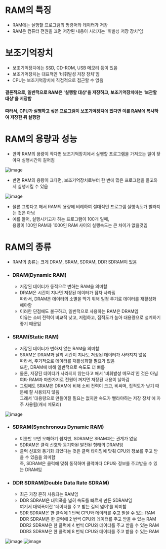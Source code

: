 # RAM의 특징
- RAM에는 실행할 프로그램의 명령어와 데이터가 저장
- RAM은 컴퓨터 전원을 끄면 저장된 내용이 사라지는 '휘발성 저장 장치'임

# 보조기억장치
- 보조기억장치에는 SSD, CD-ROM, USB 메모리 등이 있음
- 보조기억장치는 대표적인 '비휘발성 저장 장치'임
- CPU는 보조기억장치에 직접적으로 접근할 수 없음

#### 결론적으로, 일반적으로 RAM은 '실행할 대상'을 저장하고, 보조기억장치에는 '보관할 대상'을 저장함
#### 따라서, CPU가 실행하고 싶은 프로그램이 보조기억장치에 있다면 이를 RAM에 복사하여 저장한 뒤 실행함

# RAM의 용량과 성능
- 만약 RAM의 용량이 작다면 보조기억장치에서 실행할 프로그램을 가져오는 일이 잦아져 실행시간이 길어짐

![image](https://github.com/user-attachments/assets/ca943728-85e0-4a14-b2d6-d6c38c379f6c)

- 반면 RAM의 용량이 크다면, 보조기억장치로부터 한 번에 많은 프로그램을 들고와서 실행시킬 수 있음

![image](https://github.com/user-attachments/assets/bd1db48b-da90-4ace-a897-a12dec83f6b4)

- 물론 그렇다고 해서 RAM의 용량에 비례하여 절대적인 프로그램 실행속도가 빨라지는 것은 아님 <br>
- 예를 들어, 실행시키고자 하는 프로그램이 100개 일때,<br>
  용량이 100인 RAM과 1000인 RAM 사이의 실행속도는 큰 차이가 없을것임

# RAM의 종류
- RAM의 종류는 크게 DRAM, SRAM, SDRAM, DDR SDRAM이 있음

- ### DRAM(Dynamic RAM)
  - 저장된 데이터가 동적으로 변하는 RAM을 의미함
  - DRAM은 시간이 지나면 저장된 데이터가 점차 사라짐 <br>
    따라서, DRAM은 데이터의 소멸을 막기 위해 일정 주기로 데이터를 재활성화 해야함
  - 이러한 단점에도 불구하고, 일반적으로 사용하는 RAM은 DRAM임 <br>
    이유는 소비 전력이 비교적 낮고, 저렴하고, 집적도가 높아 대용량으로 설계하기 좋기 때문임
    
- ### SRAM(Static RAM)
  - 저장된 데이터가 변하지 않는 RAM을 의미함
  - SRAM은 DRAM과 달리 시간이 지나도 저장된 데이터가 사라지지 않음 <br>
    따라서, 주기적으로 데이터를 재활성화할 필요가 없음 <br>
    또한, DRAM에 비해 일반적으로 속도도 더 빠름
  - 물론, 저장된 데이터가 사라지지 않는다고 해서 '비휘발성 메모리'인 것은 아님 <br>
    여타 RAM과 마찬가지로 전원이 꺼지면 저장된 내용이 날아감
  - 그럼에도 SRAM은 DRAM에 비해 소비 전력이 크고, 비싸며, 집적도가 낮기 때문에 잘 사용되지 않음 <br>
    그래서 '대용량으로 만들어질 필요는 없지만 속도가 빨라야하는 저장 장치'에 자주 사용됨(캐시 메모리)

![image](https://github.com/user-attachments/assets/612d2d86-56e9-410c-b051-4fee162a77e9)

- ### SDRAM(Synchronous Dynamic RAM)
  - 이름만 보면 오해하기 쉽지만, SDRAM은 SRAM과는 관계가 없음
  - SDRAM은 클럭 신호와 동기화된 발전된 형태의 DRAM임
  - 클럭 신호와 동기화 되었다는 것은 클럭 타이밍에 맞춰 CPU와 정보를 주고 받을 수 있음을 의미함 <br>
    즉, SDRAM은 클럭에 맞춰 동작하며 클럭마다 CPU와 정보를 주고받을 수 있는 DRAM임
    
- ### DDR SDRAM(Double Data Rate SDRAM)
  - 최근 가장 흔히 사용되는 RAM임
  - DDR SDRAM은 대역폭을 넓혀 속도를 빠르게 만든 SDRAM임 <br>
    여기서 대역폭이란 '데이터를 주고 받는 길의 넓이'를 의미함
  - SDR SDRAM은 한 클럭에 1 번씩 CPU와 데이터를 주고 받을 수 있는 RAM <br>
    DDR SDRAM은 한 클럭에 2 번씩 CPU와 데이터를 주고 받을 수 있는 RAM <br>
    DDR2 SDRAM은 한 클럭에 4 번씩 CPU와 데이터를 주고 받을 수 있는 RAM <br>
    DDR3 SDRAM은 한 클럭에 8 번씩 CPU와 데이터를 주고 받을 수 있는 RAM

![image](https://github.com/user-attachments/assets/5b8133e4-9240-4eb5-a70d-9cd48a844510)
![image](https://github.com/user-attachments/assets/a03f1d8d-248b-48dc-9c57-50a32d967c0d)

  
